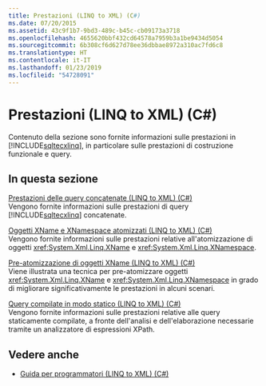 ```yaml
---
title: Prestazioni (LINQ to XML) (C#)
ms.date: 07/20/2015
ms.assetid: 43c9f1b7-9bd3-489c-b45c-cb09173a3718
ms.openlocfilehash: 4655620bbf432cd64578a7959b3a1be9434d5054
ms.sourcegitcommit: 6b308cf6d627d78ee36dbbae8972a310ac7fd6c8
ms.translationtype: HT
ms.contentlocale: it-IT
ms.lasthandoff: 01/23/2019
ms.locfileid: "54728091"
---
```

# <a name="performance-linq-to-xml-c"></a>Prestazioni (LINQ to XML) (C#)
Contenuto della sezione sono fornite informazioni sulle prestazioni in [!INCLUDE[sqltecxlinq](~/includes/sqltecxlinq-md.md)], in particolare sulle prestazioni di costruzione funzionale e query.  
  
## <a name="in-this-section"></a>In questa sezione  
 [Prestazioni delle query concatenate (LINQ to XML) (C#)](../../../../csharp/programming-guide/concepts/linq/performance-of-chained-queries-linq-to-xml.md)  
 Vengono fornite informazioni sulle prestazioni di query [!INCLUDE[sqltecxlinq](~/includes/sqltecxlinq-md.md)] concatenate.  
  
 [Oggetti XName e XNamespace atomizzati (LINQ to XML) (C#)](../../../../csharp/programming-guide/concepts/linq/atomized-xname-and-xnamespace-objects-linq-to-xml.md)  
 Vengono fornite informazioni sulle prestazioni relative all'atomizzazione di oggetti <xref:System.Xml.Linq.XName> e <xref:System.Xml.Linq.XNamespace>.  
  
 [Pre-atomizzazione di oggetti XName (LINQ to XML) (C#)](../../../../csharp/programming-guide/concepts/linq/pre-atomization-of-xname-objects-linq-to-xml.md)  
 Viene illustrata una tecnica per pre-atomizzare oggetti <xref:System.Xml.Linq.XName> e <xref:System.Xml.Linq.XNamespace> in grado di migliorare significativamente le prestazioni in alcuni scenari.  
  
 [Query compilate in modo statico (LINQ to XML) (C#)](../../../../csharp/programming-guide/concepts/linq/statically-compiled-queries-linq-to-xml.md)  
 Vengono fornite informazioni sulle prestazioni relative alle query staticamente compilate, a fronte dell'analisi e dell'elaborazione necessarie tramite un analizzatore di espressioni XPath.  
  
## <a name="see-also"></a>Vedere anche

- [Guida per programmatori (LINQ to XML) (C#)](../../../../csharp/programming-guide/concepts/linq/programming-guide-linq-to-xml.md)
